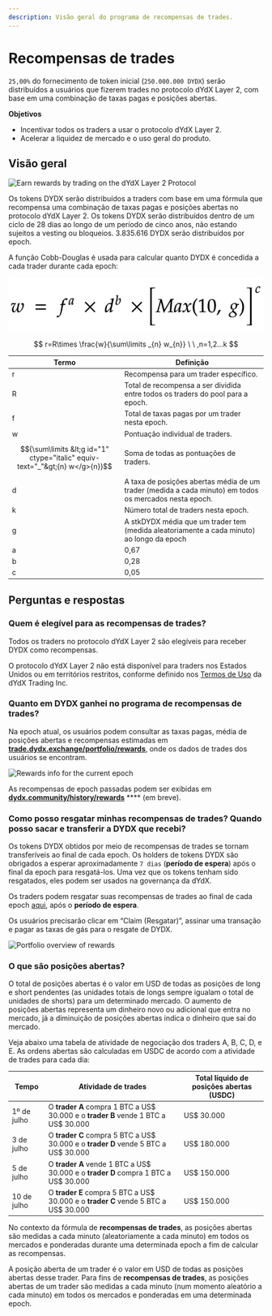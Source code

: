 ```yaml
---
description: Visão geral do programa de recompensas de trades.
---
```


# Recompensas de trades

`25,00%` do fornecimento de token inicial (`250.000.000 DYDX`) serão distribuídos a usuários que fizerem trades no protocolo dYdX Layer 2, com base em uma combinação de taxas pagas e posições abertas.

**Objetivos**

* Incentivar todos os traders a usar o protocolo dYdX Layer 2.
* Acelerar a liquidez de mercado e o uso geral do produto.

## **Visão geral**

![Earn rewards by trading on the dYdX Layer 2 Protocol](<.. /.gitbook/assets/image (17).png>)

Os tokens DYDX serão distribuídos a traders com base em uma fórmula que recompensa uma combinação de taxas pagas e posições abertas no protocolo dYdX Layer 2. Os tokens DYDX serão distribuídos dentro de um ciclo de 28 dias ao longo de um período de cinco anos, não estando sujeitos a vesting ou bloqueios. 3.835.616 DYDX serão distribuídos por epoch.

A função Cobb-Douglas é usada para calcular quanto DYDX é concedida a cada trader durante cada epoch:

![](../.gitbook/assets/math-20211221.png)

$$
 r=R\times \frac{w}{\sum\limits _{n} w_{n}} \ \ ,n=1,2...k
 $$

| Termo | Definição |
| ---------------------------- | ------------------------------------------------------------------------------------------ |
| r | Recompensa para um trader específico. |
| R | Total de recompensa a ser dividida entre todos os traders do pool para a epoch. |
| f | Total de taxas pagas por um trader nesta epoch. |
| w | Pontuação individual de traders. |
| $${\sum\limits &lt;g id="1" ctype="italic" equiv-text="_"&gt;{n} w</g>{n}}$$ | Soma de todas as pontuações de traders. |
| d | A taxa de posições abertas média de um trader (medida a cada minuto) em todos os mercados nesta epoch. |
| k | Número total de traders nesta epoch. |
| g | A stkDYDX média que um trader tem (medida aleatoriamente a cada minuto) ao longo da epoch |
| a | 0,67 |
| b | 0,28 |
| c | 0,05 |

## Perguntas e respostas

### Quem é elegível para as recompensas de trades?

Todos os traders no protocolo dYdX Layer 2 são elegíveis para receber DYDX como recompensas.

O protocolo dYdX Layer 2 não está disponível para traders nos Estados Unidos ou em territórios restritos, conforme definido nos [Termos de Uso](https://dydx.exchange/terms) da dYdX Trading Inc.

### Quanto em DYDX ganhei no programa de recompensas de trades?

Na epoch atual, os usuários podem consultar as taxas pagas, média de posições abertas e recompensas estimadas em [**trade.dydx.exchange/portfolio/rewards**](https://trade.dydx.exchange/portfolio/rewards), onde os dados de trades dos usuários se encontram.

![Rewards info for the current epoch](<.. /.gitbook/assets/image (18).png>)

As recompensas de epoch passadas podem ser exibidas em [**dydx.community/history/rewards**](https://dydx.community/history/rewards) **** (em breve).

### Como posso resgatar minhas recompensas de trades? Quando posso sacar e transferir a DYDX que recebi?

Os tokens DYDX obtidos por meio de recompensas de trades se tornam transferíveis ao final de cada epoch. Os holders de tokens DYDX são obrigados a esperar aproximadamente `7 dias` (**período de espera**) após o final da epoch para resgatá-los. Uma vez que os tokens tenham sido resgatados, eles podem ser usados na governança da dYdX.

Os traders podem resgatar suas recompensas de trades ao final de cada epoch [aqui](https://dydx.community/dashboard), após o **período de espera**.

Os usuários precisarão clicar em “Claim (Resgatar)”, assinar uma transação e pagar as taxas de gás para o resgate de DYDX.

![Portfolio overview of rewards](<.. /.gitbook/assets/image (20).png>)

### O que são posições abertas?

O total de posições abertas é o valor em USD de todas as posições de long e short pendentes (as unidades totais de longs sempre igualam o total de unidades de shorts) para um determinado mercado. O aumento de posições abertas representa um dinheiro novo ou adicional que entra no mercado, já a diminuição de posições abertas indica o dinheiro que sai do mercado.

Veja abaixo uma tabela de atividade de negociação dos traders A, B, C, D, e E. As ordens abertas são calculadas em USDC de acordo com a atividade de trades para cada dia:

| Tempo | Atividade de trades | Total líquido de posições abertas (USDC) |
| ------- | -------------------------------------------------------------------------- | ------------------------------ |
| 1º de julho | O **trader A** compra 1 BTC a US$ 30.000 e o **trader B** vende 1 BTC a US$ 30.000 | US$ 30.000 |
| 3 de julho | O **trader C** compra 5 BTC a US$ 30.000 e o **trader D** vende 5 BTC a US$ 30.000 | US$ 180.000 |
| 5 de julho | O **trader A** vende 1 BTC a US$ 30.000 e o **trader D** compra 1 BTC a US$ 30.000 | US$ 150.000 |
| 10 de julho | O **trader E** compra 5 BTC a US$ 30.000 e o **trader C** vende 5 BTC a US$ 30.000 | US$ 150.000 |

No contexto da fórmula de **recompensas de trades**, as posições abertas são medidas a cada minuto (aleatoriamente a cada minuto) em todos os mercados e ponderadas durante uma determinada epoch a fim de calcular as recompensas.

A posição aberta de um trader é o valor em USD de todas as posições abertas desse trader. Para fins de **recompensas de trades**, as posições abertas de um trader são medidas a cada minuto (num momento aleatório a cada minuto) em todos os mercados e ponderadas em uma determinada epoch.
